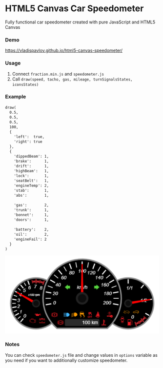 # HTML5 Canvas Car Speedometer
Fully functional car speedometer created with pure JavaScript and HTML5 Canvas

### Demo
https://vladispavlov.github.io/html5-canvas-speedometer/

### Usage
1. Connect `fraction.min.js` and `speedometer.js`
2. Call `draw(speed, tacho, gas, mileage, turnSignalsStates, iconsStates)`

### Example
```
draw(
  0.5,
  0.5,
  0.5,
  100,
  {
    'left':  true,
    'right': true
  },
  {
    'dippedBeam': 1,
    'brake':      1,
    'drift':      1,
    'highBeam':   1,
    'lock':       1,
    'seatBelt':   1,
    'engineTemp': 2,
    'stab':       1,
    'abs':        1,
    
    'gas':        2,
    'trunk':      1,
    'bonnet':     1,
    'doors':      1,

    'battery':    2,
    'oil':        2,
    'engineFail': 2
  }
)
```
![](speedo_example.png)
### Notes
You can check `speedometer.js` file and change values in `options` variable as you need if you want to additionally customize speedometer.
